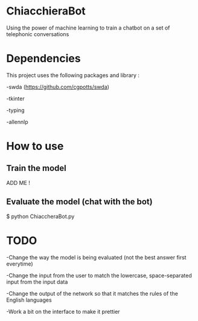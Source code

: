 # ChiacchieraBot
Using the power of machine learning to train a chatbot on a set of telephonic conversations


# Dependencies

This project uses the following packages and library :

-swda (https://github.com/cgpotts/swda)

-tkinter

-typing

-allennlp

# How to use

## Train the model

ADD ME !

## Evaluate the model (chat with the bot)

$ python ChiaccheraBot.py


# TODO

-Change the way the model is being evaluated (not the best answer first everytime)

-Change the input from the user to match the lowercase, space-separated input from the input data

-Change the output of the network so that it matches the rules of the English languages

-Work a bit on the interface to make it prettier
